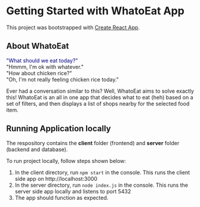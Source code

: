 # Getting Started with WhatoEat App

This project was bootstrapped with [Create React App](https://github.com/facebook/create-react-app).

## About WhatoEat

<span style="color: navy">"What should we eat today?"</span> <br/>
"Hmmm, I'm ok with whatever." <br/>
"How about chicken rice?" <br/>
"Oh, I'm not really feeling chicken rice today."<br/>

Ever had a conversation similar to this? Well, WhatoEat aims to solve exactly this! WhatoEat is an all in one app that decides what to eat (heh) based on a set of filters, and then displays a list of shops nearby for the selected food item. 

## Running Application locally

The respository contains the **client** folder (frontend) and **server** folder (backend and database).

To run project locally, follow steps shown below:

1. In the client directory, run `npm start` in the console. This runs the client side app on http://localhost:3000
2. In the server directory, run `node index.js` in the console. This runs the server side app locally and listens to port 5432
3. The app should function as expected.




